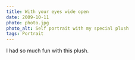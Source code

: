```yaml
---
title: With your eyes wide open
date: 2009-10-11
photo: photo.jpg
photo_alt: Self portrait with my special plush
tags: Portrait
---
```


I had so much fun with this plush.
